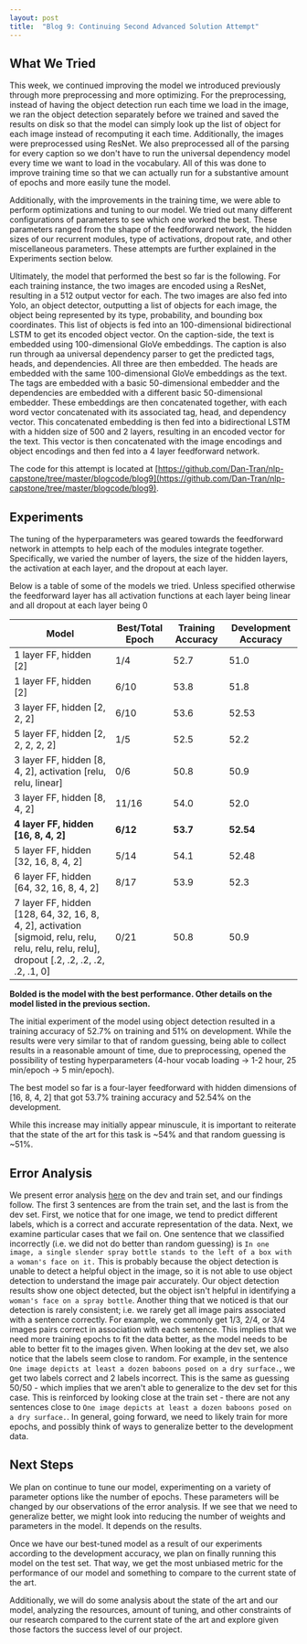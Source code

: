 ```yaml
---
layout: post
title:  "Blog 9: Continuing Second Advanced Solution Attempt"
---
```


## What We Tried

This week, we continued improving the model we introduced previously through more preprocessing and more optimizing.  For the preprocessing, instead of having the object detection run each time we load in the image, we ran the object detection separately before we trained and saved the results on disk so that the model can simply look up the list of object for each image instead of recomputing it each time.  Additionally, the images were preprocessed using ResNet. We also preprocessed all of the parsing for every caption so we don't have to run the universal dependency model every time we want to load in the vocabulary. All of this was done to improve training time so that we can actually run for a substantive amount of epochs and more easily tune the model.

Additionally, with the improvements in the training time, we were able to perform optimizations and tuning to our model.  We tried out many different configurations of parameters to see which one worked the best.  These parameters ranged from the shape of the feedforward network, the hidden sizes of our recurrent modules, type of activations, dropout rate, and other miscellaneous parameters. These attempts are further explained in the Experiments section below.

Ultimately, the model that performed the best so far is the following. For each training instance, the two images are encoded using a ResNet, resulting in a 512 output vector for each. The two images are also fed into Yolo, an object detector, outputting a list of objects for each image, the object being represented by its type, probability, and bounding box coordinates. This list of objects is fed into an 100-dimensional bidirectional LSTM to get its encoded object vector. On the caption-side, the text is embedded using 100-dimensional GloVe embeddings. The caption is also run through aa universal dependency parser to get the predicted tags, heads, and dependencies. All three are then embedded. The heads are embedded with the same 100-dimensional GloVe embeddings as the text. The tags are embedded with a basic 50-dimensional embedder and the dependencies are embedded with a different basic 50-dimensional embedder. These embeddings are then concatenated together, with each word vector concatenated with its associated tag, head, and dependency vector. This concatenated embedding is then fed into a bidirectional LSTM with a hidden size of 500 and 2 layers, resulting in an encoded vector for the text.  This vector is then concatenated with the image encodings and object encodings and then fed into a 4 layer feedforward network.

The code for this attempt is located at [https://github.com/Dan-Tran/nlp-capstone/tree/master/blogcode/blog9](https://github.com/Dan-Tran/nlp-capstone/tree/master/blogcode/blog9).

## Experiments

The tuning of the hyperparameters was geared towards the feedforward network in attempts to help each of the modules integrate together. Specifically, we varied the number of layers, the size of the hidden layers, the activation at each layer, and the dropout at each layer.

Below is a table of some of the models we tried. Unless specified otherwise the feedforward layer has all activation functions at each layer being linear and all dropout at each layer being 0 

| Model | Best/Total Epoch | Training Accuracy | Development Accuracy |
| ----- | -----------------| ----------------- | -------------------- |
| 1 layer FF, hidden [2] | 1/4 | 52.7 | 51.0 |
| 1 layer FF, hidden [2] | 6/10 | 53.8 | 51.8 |
| 3 layer FF, hidden [2, 2, 2] | 6/10 | 53.6 | 52.53 |
| 5 layer FF, hidden [2, 2, 2, 2, 2] | 1/5 | 52.5 | 52.2 |
| 3 layer FF, hidden [8, 4, 2], activation [relu, relu, linear] | 0/6 | 50.8 | 50.9 |
| 3 layer FF, hidden [8, 4, 2] | 11/16 | 54.0 | 52.0 |
| **4 layer FF, hidden [16, 8, 4, 2]** | **6/12** | **53.7** | **52.54** |
| 5 layer FF, hidden [32, 16, 8, 4, 2] | 5/14 | 54.1 | 52.48 |
| 6 layer FF, hidden [64, 32, 16, 8, 4, 2] | 8/17 | 53.9 | 52.3 |
| 7 layer FF, hidden [128, 64, 32, 16, 8, 4, 2], activation [sigmoid, relu, relu, relu, relu, relu, relu], dropout [.2, .2, .2, .2, .2, .1, 0] | 0/21 | 50.8 | 50.9 |

**Bolded is the model with the best performance. Other details on the model listed in the previous section.**

The initial experiment of the model using object detection resulted in a training accuracy of 52.7% on training and 51% on development. While the results were very similar to that of random guessing, being able to collect results in a reasonable amount of time, due to preprocessing, opened the possibility of testing hyperparameters (4-hour vocab loading -> 1-2 hour, 25 min/epoch -> 5 min/epoch).

The best model so far is a four-layer feedforward with hidden dimensions of [16, 8, 4, 2] that got 53.7% training accuracy and 52.54% on the development. 

While this increase may initially appear minuscule, it is important to reiterate that the state of the art for this task is ~54% and that random guessing is ~51%.


## Error Analysis

We present error analysis [here](https://docs.google.com/spreadsheets/d/17ShV29iQvFxUC5nOFDXg-vs0AO9mK32oCQubQz85jyk/edit?usp=sharing) on the dev and train set, and our findings follow. The first 3 sentences are from the train set, and the last is from the dev set. First, we notice that for one image, we tend to predict different labels, which is a correct and accurate representation of the data. Next, we examine particular cases that we fail on. One sentence that we classified incorrectly (i.e. we did not do better than random guessing) is `In one image, a single slender spray bottle stands to the left of a box with a woman's face on it.` This is probably because the object detection is unable to detect a helpful object in the image, so it is not able to use object detection to understand the image pair accurately. Our object detection results show one object detected, but the object isn't helpful in identifying a `woman's face on a spray bottle`. Another thing that we noticed is that our detection is rarely consistent; i.e. we rarely get all image pairs associated with a sentence correctly. For example, we commonly get 1/3, 2/4, or 3/4 images pairs correct in association with each sentence. This implies that we need more training epochs to fit the data better, as the model needs to be able to better fit to the images given. When looking at the dev set, we also notice that the labels seem close to random. For example, in the sentence `One image depicts at least a dozen baboons posed on a dry surface.`, we get two labels correct and 2 labels incorrect. This is the same as guessing 50/50 - which implies that we aren't able to generalize to the dev set for this case. This is reinforced by looking close at the train set - there are not any sentences close to `One image depicts at least a dozen baboons posed on a dry surface.`. In general, going forward, we need to likely train for more epochs, and possibly think of ways to generalize better to the development data.

## Next Steps

We plan on continue to tune our model, experimenting on a variety of parameter options like the number of epochs. These parameters will be changed by our observations of the error analysis. If we see that we need to generalize better, we might look into reducing the number of weights and parameters in the model. It depends on the results.

Once we have our best-tuned model as a result of our experiments according to the development accuracy, we plan on finally running this model on the test set. That way, we get the most unbiased metric for the performance of our model and something to compare to the current state of the art.

Additionally, we will do some analysis about the state of the art and our model, analyzing the resources, amount of tuning, and other constraints of our research compared to the current state of the art and explore given those factors the success level of our project.
